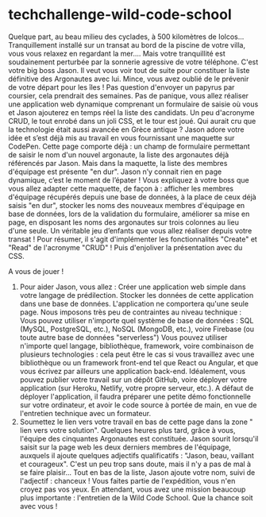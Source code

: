 # techchallenge-wild-code-school

Quelque part, au beau milieu des cyclades, à 500 kilomètres de Iolcos...
Tranquillement installé sur un transat au bord de la piscine de votre villa, vous vous relaxez en regardant la mer…. Mais votre tranquillité est soudainement perturbée par la sonnerie agressive de votre téléphone. C'est votre big boss Jason. Il veut vous voir tout de suite pour constituer la liste définitive des Argonautes avec lui.
Mince, vous avez oublié de le prévenir de votre départ pour les îles ! Pas question d'envoyer un papyrus par coursier, cela prendrait des semaines. Pas de panique, vous allez réaliser une application web dynamique comprenant un formulaire de saisie où vous et Jason ajouterez en temps réel la liste des candidats. Un peu d'acronyme CRUD, le tout enrobé dans un joli CSS, et le tour est joué.
Qui aurait cru que la technologie était aussi avancée en Grèce antique ?
Jason adore votre idée et s’est déjà mis au travail en vous fournissant une maquette sur CodePen.
Cette page comporte déjà :
un champ de formulaire permettant de saisir le nom d'un nouvel argonaute,
la liste des argonautes déjà référencés par Jason.
Mais dans la maquette, la liste des membres d'équipage est présente "en dur".
Jason n’y connait rien en page dynamique, c’est le moment de l’épater !
Vous expliquez à votre boss que vous allez adapter cette maquette, de façon à :
afficher les membres d'équipage récupérés depuis une base de données, à la place de ceux déjà saisis "en dur",
stocker les noms des nouveaux membres d'équipage en base de données, lors de la validation du formulaire,
améliorer sa mise en page, en disposant les noms des argonautes sur trois colonnes au lieu d'une seule.
Un véritable jeu d’enfants que vous allez réaliser depuis votre transat !
Pour résumer, il s'agit d'implémenter les fonctionnalités "Create" et "Read" de l'acronyme "CRUD" ! Puis d'enjoliver la présentation avec du CSS.

A vous de jouer !
1. Pour aider Jason, vous allez :
Créer une application web simple dans votre langage de prédilection.
Stocker les données de cette application dans une base de données.
L'application ne comportera qu'une seule page.
Nous imposons très peu de contraintes au niveau technique :
Vous pouvez utiliser n'importe quel système de base de données : SQL (MySQL, PostgreSQL, etc.), NoSQL (MongoDB, etc.), voire Firebase (ou toute autre base de données "serverless")
Vous pouvez utiliser n'importe quel langage, bibliothèque, framework, voire combinaison de plusieurs technologies : cela peut être le cas si vous travaillez avec une bibliothèque ou un framework front-end tel que React ou Angular, et que vous écrivez par ailleurs une application back-end.
Idéalement, vous pouvez publier votre travail sur un dépôt GitHub, voire déployer votre application (sur Heroku, Netlify, votre propre serveur, etc.). A défaut de déployer l'application, il faudra préparer une petite démo fonctionnelle sur votre ordinateur, et avoir le code source à portée de main, en vue de l'entretien technique avec un formateur.
2. Soumettez le lien vers votre travail en bas de cette page
dans la zone " lien vers votre solution".
Quelques heures plus tard, grâce à vous, l'équipe des cinquantes Argonautes est constituée.
Jason sourit lorsqu'il saisit sur la page web les deux derniers membres de l'équipage, auxquels il ajoute quelques adjectifs qualificatifs : "Jason, beau, vaillant et courageux".
C'est un peu trop sans doute, mais il n'y a pas de mal à se faire plaisir…
Tout en bas de la liste, Jason ajoute votre nom, suivi de l'adjectif : chanceux !
Vous faites partie de l'expédition, vous n'en croyez pas vos yeux.
En attendant, vous avez une mission beaucoup plus importante : l'entretien de la Wild Code School. Que la chance soit avec vous !
